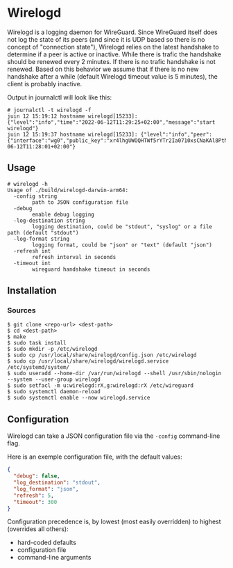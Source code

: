 # Wirelogd

Wirelogd is a logging daemon for WireGuard. Since WireGuard itself does not log
the state of its peers (and since it is UDP based so there is no concept of
"connection state"), Wirelogd relies on the latest handshake to determine if a
peer is active or inactive. While there is trafic the handshake should be
renewed every 2 minutes. If there is no trafic handshake is not renewed. Based
on this behavior we assume that if there is no new handshake after a while
(default Wirelogd timeout value is 5 minutes), the client is probably inactive.

Output in journalctl will look like this:

```
# journalctl -t wirelogd -f
juin 12 15:19:12 hostname wirelogd[15233]: {"level":"info","time":"2022-06-12T11:29:25+02:00","message":"start wirelogd"}
juin 12 15:19:37 hostname wirelogd[15233]: {"level":"info","peer":{"interface":"wg0","public_key":"xr4lhgUWOQHTWf5rYTr2Ia0710xsCNaKAl8PtNTp3TQ=","endpoint":"203.0.113.162:57891","allowed_ips":"192.0.2.119"},"state":"active","time":"2022-06-12T11:28:01+02:00"}
```

## Usage

```
# wirelogd -h
Usage of ./build/wirelogd-darwin-arm64:
  -config string
        path to JSON configuration file
  -debug
        enable debug logging
  -log-destination string
        logging destination, could be "stdout", "syslog" or a file path (default "stdout")
  -log-format string
        logging format, could be "json" or "text" (default "json")
  -refresh int
        refresh interval in seconds
  -timeout int
        wireguard handshake timeout in seconds
```

## Installation

### Sources

```
$ git clone <repo-url> <dest-path>
$ cd <dest-path>
$ make
$ sudo task install
$ sudo mkdir -p /etc/wirelogd
$ sudo cp /usr/local/share/wirelogd/config.json /etc/wirelogd
$ sudo cp /usr/local/share/wirelogd/wirelogd.service /etc/systemd/system/
$ sudo useradd --home-dir /var/run/wirelogd --shell /usr/sbin/nologin --system --user-group wirelogd
$ sudo setfacl -m u:wirelogd:rX,g:wirelogd:rX /etc/wireguard
$ sudo systemctl daemon-reload
$ sudo systemctl enable --now wirelogd.service
```

## Configuration

Wirelogd can take a JSON configuration file via the `-config` command-line flag.

Here is an exemple configuration file, with the default values:

```json
{
  "debug": false,
  "log_destination": "stdout",
  "log_format": "json",
  "refresh": 5,
  "timeout": 300
}
```

Configuration precedence is, by lowest (most easily overridden) to highest
(overrides all others):

- hard-coded defaults
- configuration file
- command-line arguments
